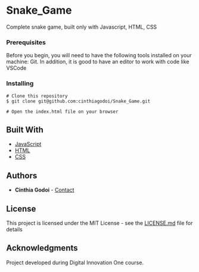 # Snake_Game

Complete snake game, built only with Javascript, HTML, CSS

### Prerequisites

Before you begin, you will need to have the following tools installed on your machine: Git. In addition, it is good to have an editor to work with code like VSCode

### Installing

```
# Clone this repository
$ git clone git@github.com:cinthiagodoi/Snake_Game.git

# Open the index.html file on your browser
```
## Built With

* [JavaScript](https://www.javascript.com/)
* [HTML](https://html.com/)
* [CSS](https://css-tricks.com/) 

## Authors

* **Cinthia Godoi** - [Contact](https://www.linkedin.com/in/cinthia-godoi/)

## License

This project is licensed under the MIT License - see the [LICENSE.md](LICENSE.md) file for details

## Acknowledgments
Project developed during Digital Innovation One course.
